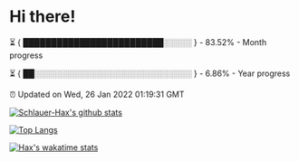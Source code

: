 # Hi there!

⏳ { █████████████████████████░░░░░ } - 83.52% - Month progress

⏳ { ██░░░░░░░░░░░░░░░░░░░░░░░░░░░░ } - 6.86% - Year progress

⏰ Updated on Wed, 26 Jan 2022 01:19:31 GMT


[![Schlauer-Hax's github stats](https://github-readme-stats.vercel.app/api?username=Schlauer-Hax&show_icons=true&theme=dark&count_private=true)](https://github.com/Schlauer-Hax)


[![Top Langs](https://github-readme-stats.vercel.app/api/top-langs/?username=Schlauer-Hax&layout=compact&theme=dark)](https://github.com/Schlauer-Hax?tab=repositories)


[![Hax's wakatime stats](https://github-readme-stats.vercel.app/api/wakatime?username=Hax&theme=dark)](https://wakatime.com/@Hax)

